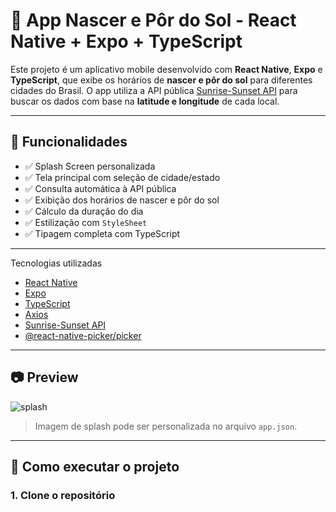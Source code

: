 # 🌅 App Nascer e Pôr do Sol - React Native + Expo + TypeScript

Este projeto é um aplicativo mobile desenvolvido com **React Native**, **Expo** e **TypeScript**, que exibe os horários de **nascer e pôr do sol** para diferentes cidades do Brasil. O app utiliza a API pública [Sunrise-Sunset API](https://sunrise-sunset.org/api) para buscar os dados com base na **latitude e longitude** de cada local.

---

## 📱 Funcionalidades

- ✅ Splash Screen personalizada
- ✅ Tela principal com seleção de cidade/estado
- ✅ Consulta automática à API pública
- ✅ Exibição dos horários de nascer e pôr do sol
- ✅ Cálculo da duração do dia
- ✅ Estilização com `StyleSheet`
- ✅ Tipagem completa com TypeScript

---

 Tecnologias utilizadas

- [React Native](https://reactnative.dev/)
- [Expo](https://expo.dev/)
- [TypeScript](https://www.typescriptlang.org/)
- [Axios](https://axios-http.com/)
- [Sunrise-Sunset API](https://sunrise-sunset.org/api)
- [@react-native-picker/picker](https://github.com/react-native-picker/picker)

---

## 📷 Preview

![splash](./assets/splash.png)

> Imagem de splash pode ser personalizada no arquivo `app.json`.

---

## 🚀 Como executar o projeto

### 1. Clone o repositório
